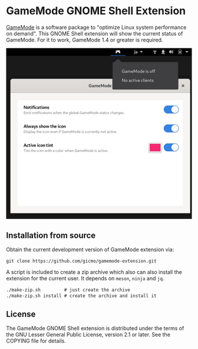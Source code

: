 # GameMode GNOME Shell Extension

[GameMode][gamemode] is a software package to "optimize Linux system
performance on demand". This GNOME Shell extension will show the current
status of GameMode. For it to work, GameMode 1.4 or greater is required.

![screenshot][screenshot]

## Installation from source

Obtain the current development version of GameMode extension via:

	git clone https://github.com/gicmo/gamemode-extension.git

A script is included to create a zip archive which also can also install
the extension for the current user. It depends on `meson`, `ninja` and `jq`.

	./make-zip.sh         # just create the archive
	./make-zip.sh install # create the archive and install it


## License
The GameMode GNOME Shell extension is distributed under the terms of the
GNU Lesser General Public License, version 2.1 or later. See the
COPYING file for details.

[gamemode]: https://github.com/FeralInteractive/gamemode
[screenshot]: https://github.com/gicmo/gamemode-extension/raw/master/screenshots/gamemode.png
